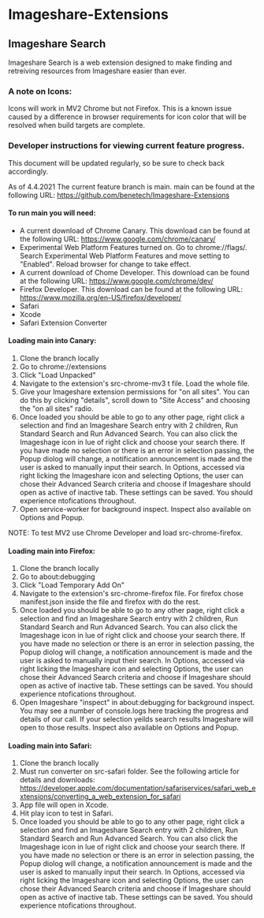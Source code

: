 # Imageshare-Extensions

## Imageshare Search

Imageshare Search is a web extension designed to make finding and retreiving resources from Imageshare easier than ever.


### A note on Icons:

Icons will work in MV2 Chrome but not Firefox. This is a known issue caused by a difference in browser requirements for icon color that will be resolved when build targets are complete.




### Developer instructions for viewing current feature progress.
This document will be updated regularly, so be sure to check back accordingly.

As of 4.4.2021
The current feature branch is main. main can be found at the following URL: https://github.com/benetech/Imageshare-Extensions

#### To run main you will need:
* A current download of Chrome Canary. This download can be found at the following URL: https://www.google.com/chrome/canary/
* Experimental Web Platform Features turned on. Go to chrome://flags/. Search Experimental Web Platform Features and move setting to "Enabled". Reload browser for change to take effect.
* A current download of Chome Developer. This download can be found at the following URL: https://www.google.com/chrome/dev/
* Firefox Developer. This download can be found at the following URL: https://www.mozilla.org/en-US/firefox/developer/
* Safari
* Xcode
* Safari Extension Converter

#### Loading main into Canary:
1. Clone the branch locally
2. Go to chrome://extensions
3. Click "Load Unpacked"
4. Navigate to the extension's src-chrome-mv3 t file. Load the whole file.
5. Give your Imageshare extension permissions for "on all sites". You can do this by clicking "details", scroll down to "Site Access" and choosing the "on all sites" radio.
6. Once loaded you should be able to go to any other page, right click a selection and find an Imageshare Search entry with 2 children, Run Standard Search and Run Advanced Search. You can also click the Imageshage icon in lue of right click and choose your search there. If you have made no selection or there is an error in selection passing, the Popup diolog will change, a notification announcement is made and the user is asked to manually input their search. In Options, accessed via right licking the Imageshare icon and selecting Options, the user can chose their Advanced Search criteria and choose if Imageshare should open as active of inactive tab. These settings can be saved. You should experience ntofications throughout.
7. Open service-worker for background inspect. Inspect also available on Options and Popup.

NOTE: To test MV2 use Chrome Developer and load src-chrome-firefox.

#### Loading main into Firefox:
1. Clone the branch locally
2. Go to about:debugging
3. Click "Load Temporary Add On"
4. Navigate to the extension's src-chrome-firefox file. For firefox chose manifest.json inside the file and firefox with do the rest.
5. Once loaded you should be able to go to any other page, right click a selection and find an Imageshare Search entry with 2 children, Run Standard Search and Run Advanced Search. You can also click the Imageshage icon in lue of right click and choose your search there. If you have made no selection or there is an error in selection passing, the Popup diolog will change, a notification announcement is made and the user is asked to manually input their search. In Options, accessed via right licking the Imageshare icon and selecting Options, the user can chose their Advanced Search criteria and choose if Imageshare should open as active of inactive tab. These settings can be saved.  You should experience ntofications throughout.
6. Open Imageshare "inspect" in about:debugging for background inspect. You may see a number of console.logs here tracking the progress and details of our call. If your selection yeilds search results Imageshare will open to those results. Inspect also available on Options and Popup.

#### Loading main into Safari:

1. Clone the branch locally
2. Must run converter on src-safari folder. See the following article for details and downloads: https://developer.apple.com/documentation/safariservices/safari_web_extensions/converting_a_web_extension_for_safari
3. App file will open in Xcode.
4. Hit play icon to test in Safari.
5. Once loaded you should be able to go to any other page, right click a selection and find an Imageshare Search entry with 2 children, Run Standard Search and Run Advanced Search. You can also click the Imageshage icon in lue of right click and choose your search there. If you have made no selection or there is an error in selection passing, the Popup diolog will change, a notification announcement is made and the user is asked to manually input their search. In Options, accessed via right licking the Imageshare icon and selecting Options, the user can chose their Advanced Search criteria and choose if Imageshare should open as active of inactive tab. These settings can be saved. You should experience ntofications throughout.


